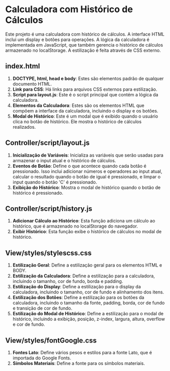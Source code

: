 # Calculadora com Histórico de Cálculos
Este projeto é uma calculadora com histórico de cálculos. A interface HTML inclui um display e botões para operações. A lógica da calculadora é implementada em JavaScript, que também gerencia o histórico de cálculos armazenado no localStorage. A estilização é feita através de CSS externo.

## index.html

1. **DOCTYPE, html, head e body**: Estes são elementos padrão de qualquer documento HTML.
2. **Link para CSS**: Há links para arquivos CSS externos para estilização.
3. **Script para layout.js**: Este é o script principal que contém a lógica da calculadora.
4. **Elementos da Calculadora**: Estes são os elementos HTML que compõem a interface da calculadora, incluindo o display e os botões.
5. **Modal de Histórico**: Este é um modal que é exibido quando o usuário clica no botão de histórico. Ele mostra o histórico de cálculos realizados.

## Controller/script/layout.js

1. **Inicialização de Variáveis**: Inicializa as variáveis que serão usadas para armazenar o input atual e o histórico de cálculos.
2. **Eventos de Botão**: Define o que acontece quando cada botão é pressionado. Isso inclui adicionar números e operadores ao input atual, calcular o resultado quando o botão de igual é pressionado, e limpar o input quando o botão 'C' é pressionado.
3. **Exibição do Histórico**: Mostra o modal de histórico quando o botão de histórico é pressionado.

## Controller/script/history.js

1. **Adicionar Cálculo ao Histórico**: Esta função adiciona um cálculo ao histórico, que é armazenado no localStorage do navegador.
2. **Exibir Histórico**: Esta função exibe o histórico de cálculos no modal de histórico.

## View/styles/stylescss.css

1. **Estilização Geral**: Define a estilização geral para os elementos HTML e BODY.
2. **Estilização da Calculadora**: Define a estilização para a calculadora, incluindo o tamanho, cor de fundo, borda e padding.
3. **Estilização do Display**: Define a estilização para o display da calculadora, incluindo o tamanho, cor de fundo e alinhamento dos itens.
4. **Estilização dos Botões**: Define a estilização para os botões da calculadora, incluindo o tamanho da fonte, padding, borda, cor de fundo e transição de cor de fundo.
5. **Estilização do Modal de Histórico**: Define a estilização para o modal de histórico, incluindo a exibição, posição, z-index, largura, altura, overflow e cor de fundo.

## View/styles/fontGoogle.css

1. **Fontes Lato**: Define vários pesos e estilos para a fonte Lato, que é importada do Google Fonts.
2. **Símbolos Materiais**: Define a fonte para os símbolos materiais.

